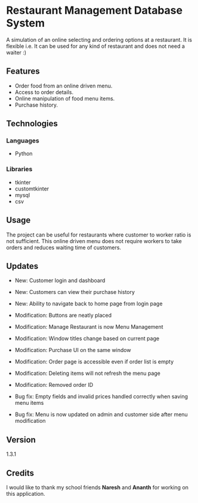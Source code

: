 # Restaurant Management Database System

A simulation of an online selecting and ordering options at a restaurant. It is flexible i.e. It can be used for any kind of restaurant and does not need a waiter :)

## Features
- Order food from an online driven menu.
- Access to order details.
- Online manipulation of food menu items.
- Purchase history.

## Technologies
### Languages
- Python

### Libraries
- tkinter
- customtkinter
- mysql
- csv

## Usage
The project can be useful for restaurants where customer to worker ratio is not sufficient. This online driven menu does not require workers to take orders and reduces waiting time of customers.

## Updates
- New: Customer login and dashboard
- New: Customers can view their purchase history

- New: Ability to navigate back to home page from login page
- Modification: Buttons are neatly placed
- Modification: Manage Restaurant is now Menu Management
- Modification: Window titles change based on current page
- Modification: Purchase UI on the same window
- Modification: Order page is accessible even if order list is empty
- Modification: Deleting items will not refresh the menu page
- Modification: Removed order ID
- Bug fix: Empty fields and invalid prices handled correctly when saving menu items
- Bug fix: Menu is now updated on admin and customer side after menu modification

## Version
1.3.1

## Credits
I would like to thank my school friends **Naresh** and **Ananth** for working on this application.
